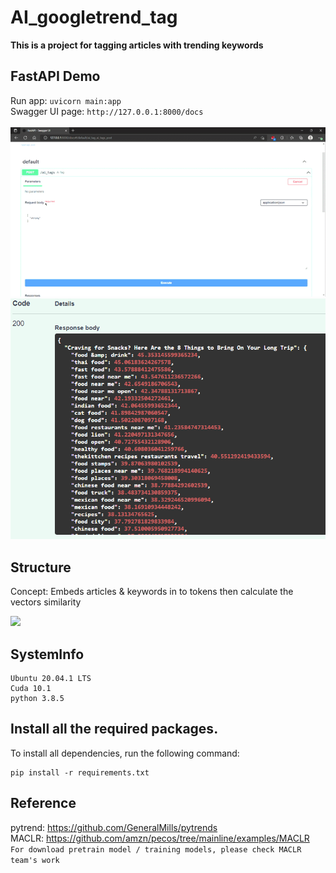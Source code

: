 # AI_googletrend_tag

__This is a project for tagging articles with trending keywords__

## FastAPI Demo

Run app: `uvicorn main:app`<br>
Swagger UI page: `http://127.0.0.1:8000/docs`<br>
<br>
<img src="/demo/MACLR.gif">
<img src="/demo/MACLR-res.png">

## Structure
Concept: Embeds articles & keywords in to tokens then calculate the vectors similarity

<img height="500px" src="https://user-images.githubusercontent.com/71457201/194585412-8d558063-ffad-4e6c-a211-326fe96ab319.png">
 
## SystemInfo
```
Ubuntu 20.04.1 LTS
Cuda 10.1
python 3.8.5
```

## Install all the required packages.
To install all dependencies, run the following command:
```
pip install -r requirements.txt
```

## Reference
pytrend: https://github.com/GeneralMills/pytrends<br>
MACLR: https://github.com/amzn/pecos/tree/mainline/examples/MACLR<br>
`For download pretrain model / training models, please check MACLR team's work`
